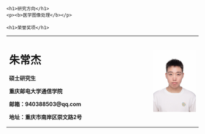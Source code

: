 <table border="0">
  <tr>
    <td width="75%">
      <h1>朱常杰</h1>
      <p><b>硕士研究生</b></p>
      <p><b>重庆邮电大学通信学院</b></p>
      <p><b>邮箱：940388503@qq.com</b></p>
      <p><b>地址：重庆市南岸区崇文路2号</b></p>
    </td>
    <td width="25%">
      <img src="/zhuchangjie.jpg" width="100%">     
    </td>
  </tr>
  
  
    <h1>研究方向</h1>
    <p><b>医学图像处理</b></p>

    <h1>荣誉奖项</h1>
    
  </tr>
  
  
     
</table>
